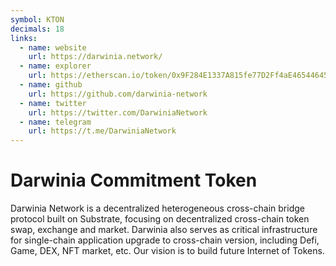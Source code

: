 ```yaml
---
symbol: KTON
decimals: 18
links:
  - name: website
    url: https://darwinia.network/
  - name: explorer
    url: https://etherscan.io/token/0x9F284E1337A815fe77D2Ff4aE46544645B20c5ff
  - name: github
    url: https://github.com/darwinia-network
  - name: twitter
    url: https://twitter.com/DarwiniaNetwork
  - name: telegram
    url: https://t.me/DarwiniaNetwork
---
```


# Darwinia Commitment Token

Darwinia Network is a decentralized heterogeneous cross-chain bridge protocol built on Substrate, focusing on decentralized cross-chain token swap, exchange and market. Darwinia also serves as critical infrastructure for single-chain application upgrade to cross-chain version, including Defi, Game, DEX, NFT market, etc. Our vision is to build future Internet of Tokens.
